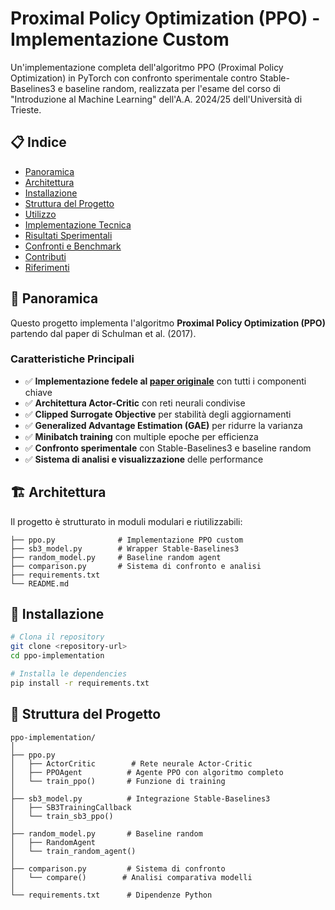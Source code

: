 # Proximal Policy Optimization (PPO) - Implementazione Custom

Un'implementazione completa dell'algoritmo PPO (Proximal Policy Optimization) in PyTorch con confronto sperimentale contro Stable-Baselines3 e baseline random, realizzata per l'esame del corso di "Introduzione al Machine Learning" dell'A.A. 2024/25 dell'Università di Trieste.

## 📋 Indice

- [Panoramica](#panoramica)
- [Architettura](#architettura)
- [Installazione](#installazione)
- [Struttura del Progetto](#struttura-del-progetto)
- [Utilizzo](#utilizzo)
- [Implementazione Tecnica](#implementazione-tecnica)
- [Risultati Sperimentali](#risultati-sperimentali)
- [Confronti e Benchmark](#confronti-e-benchmark)
- [Contributi](#contributi)
- [Riferimenti](#riferimenti)

## 🎯 Panoramica

Questo progetto implementa l'algoritmo **Proximal Policy Optimization (PPO)** partendo dal paper di Schulman et al. (2017).

### Caratteristiche Principali

- ✅ **Implementazione fedele al [paper originale](https://arxiv.org/abs/1707.06347)** con tutti i componenti chiave
- ✅ **Architettura Actor-Critic** con reti neurali condivise
- ✅ **Clipped Surrogate Objective** per stabilità degli aggiornamenti
- ✅ **Generalized Advantage Estimation (GAE)** per ridurre la varianza
- ✅ **Minibatch training** con multiple epoche per efficienza
- ✅ **Confronto sperimentale** con Stable-Baselines3 e baseline random
- ✅ **Sistema di analisi e visualizzazione** delle performance

## 🏗️ Architettura

Il progetto è strutturato in moduli modulari e riutilizzabili:

```
├── ppo.py              # Implementazione PPO custom
├── sb3_model.py        # Wrapper Stable-Baselines3
├── random_model.py     # Baseline random agent
├── comparison.py       # Sistema di confronto e analisi
├── requirements.txt   
└── README.md          
```

## 🚀 Installazione

```bash
# Clona il repository
git clone <repository-url>
cd ppo-implementation

# Installa le dependencies
pip install -r requirements.txt
```

## 📁 Struttura del Progetto

```
ppo-implementation/
│
├── ppo.py                 
│   ├── ActorCritic        # Rete neurale Actor-Critic
│   ├── PPOAgent          # Agente PPO con algoritmo completo
│   └── train_ppo()       # Funzione di training
│
├── sb3_model.py          # Integrazione Stable-Baselines3
│   ├── SB3TrainingCallback
│   └── train_sb3_ppo()
│
├── random_model.py       # Baseline random
│   ├── RandomAgent
│   └── train_random_agent()
│
├── comparison.py         # Sistema di confronto
│   └── compare()        # Analisi comparativa modelli
│
└── requirements.txt      # Dipendenze Python
```
